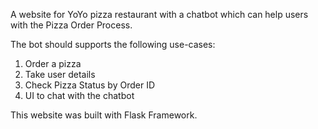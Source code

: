 A website for YoYo pizza restaurant with a chatbot which can help users with the Pizza Order Process.

The bot should supports the following use-cases:
1.	Order a pizza
2.	Take user details
3.	Check Pizza Status by Order ID
4.	UI to chat with the chatbot

This website was built with Flask Framework.
